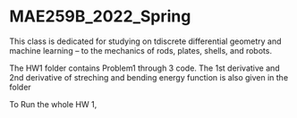 # MAE259B_2022_Spring
This class is dedicated for studying on tdiscrete differential
geometry and machine learning – to the mechanics of rods, plates, shells, and
robots. 

The HW1 folder contains Problem1 through 3 code. The 1st derivative and 2nd derivative
of streching and bending energy function is also given in the folder

To Run the whole HW 1, 
